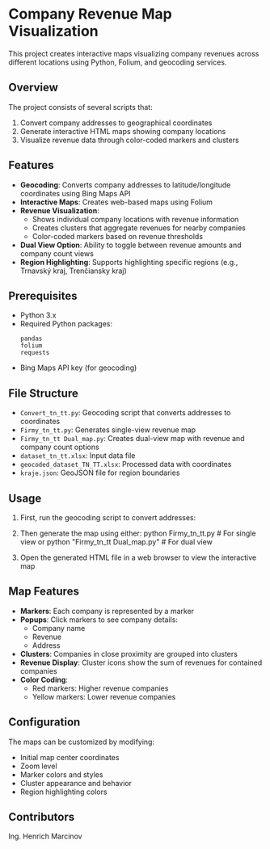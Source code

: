 # Company Revenue Map Visualization

This project creates interactive maps visualizing company revenues across different locations using Python, Folium, and geocoding services.

## Overview

The project consists of several scripts that:
1. Convert company addresses to geographical coordinates
2. Generate interactive HTML maps showing company locations
3. Visualize revenue data through color-coded markers and clusters

## Features

- **Geocoding**: Converts company addresses to latitude/longitude coordinates using Bing Maps API
- **Interactive Maps**: Creates web-based maps using Folium
- **Revenue Visualization**: 
  - Shows individual company locations with revenue information
  - Creates clusters that aggregate revenues for nearby companies
  - Color-coded markers based on revenue thresholds
- **Dual View Option**: Ability to toggle between revenue amounts and company count views
- **Region Highlighting**: Supports highlighting specific regions (e.g., Trnavský kraj, Trenčiansky kraj)

## Prerequisites

- Python 3.x
- Required Python packages:
  ```
  pandas
  folium
  requests
  ```
- Bing Maps API key (for geocoding)

## File Structure

- `Convert_tn_tt.py`: Geocoding script that converts addresses to coordinates
- `Firmy_tn_tt.py`: Generates single-view revenue map
- `Firmy_tn_tt Dual_map.py`: Creates dual-view map with revenue and company count options
- `dataset_tn_tt.xlsx`: Input data file
- `geocoded_dataset_TN_TT.xlsx`: Processed data with coordinates
- `kraje.json`: GeoJSON file for region boundaries

## Usage

1. First, run the geocoding script to convert addresses:


2. Then generate the map using either:
python Firmy_tn_tt.py # For single view
or
python "Firmy_tn_tt Dual_map.py" # For dual view


3. Open the generated HTML file in a web browser to view the interactive map

## Map Features

- **Markers**: Each company is represented by a marker
- **Popups**: Click markers to see company details:
  - Company name
  - Revenue
  - Address
- **Clusters**: Companies in close proximity are grouped into clusters
- **Revenue Display**: Cluster icons show the sum of revenues for contained companies
- **Color Coding**: 
  - Red markers: Higher revenue companies
  - Yellow markers: Lower revenue companies

## Configuration

The maps can be customized by modifying:
- Initial map center coordinates
- Zoom level
- Marker colors and styles
- Cluster appearance and behavior
- Region highlighting colors


## Contributors

Ing. Henrich Marcinov